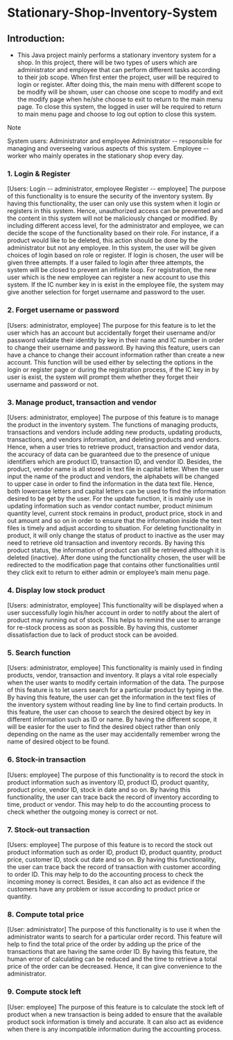 # Stationary-Shop-Inventory-System
## Introduction: 
- This Java project mainly performs a stationary inventory system for a shop. In this project, there will be two types of users which are administrator and employee that can perform different tasks according to their job scope. When first enter the project, user will be required to login or register. After doing this, the main menu with different scope to be modify will be shown, user can choose one scope to modify and exit the modify page when he/she choose to exit to return to the main menu page. To close this system, the logged in user will be required to return to main menu page and choose to log out option to close this system.

> [!NOTE]
> System users: Administrator and employee
> Administrator -- responsible for managing and overseeing various aspects of this system.
> Employee -- worker who mainly operates in the stationary shop every day.

### 1.	Login & Register
[Users: Login -- administrator, employee	Register -- employee]
The purpose of this functionality is to ensure the security of the inventory system. By having this functionality, the user can only use this system when it login or registers in this system. Hence, unauthorized access can be prevented and the content in this system will not be maliciously changed or modified. By including different access level, for the administrator and employee, we can decide the scope of the functionality based on their role. For instance, if a product would like to be deleted, this action should be done by the administrator but not any employee. In this system, the user will be given choices of login based on role or register. If login is chosen, the user will be given three attempts. If a user failed to login after three attempts, the system will be closed to prevent an infinite loop. For registration, the new user which is the new employee can register a new account to use this system. If the IC number key in is exist in the employee file, the system may give another selection for forget username and password to the user.

### 2.	Forget username or password
[Users: administrator, employee]
The purpose for this feature is to let the user which has an account but accidentally forget their username and/or password validate their identity by key in their name and IC number in order to change their username and password. By having this feature, users can have a chance to change their account information rather than create a new account. This function will be used either by selecting the options in the login or register page or during the registration process, if the IC key in by user is exist, the system will prompt them whether they forget their username and password or not. 

### 3.	Manage product, transaction and vendor
[Users: administrator, employee]
The purpose of this feature is to manage the product in the inventory system. The functions of managing products, transactions and vendors include adding new products, updating products, transactions, and vendors information, and deleting products and vendors. Hence, when a user tries to retrieve product, transaction and vendor data, the accuracy of data can be guaranteed due to the presence of unique identifiers which are product ID, transaction ID, and vendor ID. Besides, the product, vendor name is all stored in text file in capital letter. When the user input the name of the product and vendors, the alphabets will be changed to upper case in order to find the information in the data text file. Hence, both lowercase letters and capital letters can be used to find the information desired to be get by the user. For the update function, it is mainly use in updating information such as vendor contact number, product minimum quantity level, current stock remains in product, product price, stock in and out amount and so on in order to ensure that the information inside the text files is timely and adjust according to situation. For deleting functionality in product, it will only change the status of product to inactive as the user may need to retrieve old transaction and inventory records. By having this product status, the information of product can still be retrieved although it is deleted (inactive). After done using the functionality chosen, the user will be redirected to the modification page that contains other functionalities until they click exit to return to either admin or employee’s main menu page. 

### 4.	Display low stock product
[Users: administrator, employee]
This functionality will be displayed when a user successfully login his/her account in order to notify about the alert of product may running out of stock. This helps to remind the user to arrange for re-stock process as soon as possible. By having this, customer dissatisfaction due to lack of product stock can be avoided. 

### 5.	Search function
[Users: administrator, employee]
This functionality is mainly used in finding products, vendor, transaction and inventory. It plays a vital role especially when the user wants to modify certain information of the data. The purpose of this feature is to let users search for a particular product by typing in the. By having this feature, the user can get the information in the text files of the inventory system without reading line by line to find certain products. In this feature, the user can choose to search the desired object by key in different information such as ID or name. By having the different scope, it will be easier for the user to find the desired object rather than only depending on the name as the user may accidentally remember wrong the name of desired object to be found.

### 6.	Stock-in transaction
[Users: employee]
The purpose of this functionality is to record the stock in product information such as inventory ID, product ID, product quantity, product price, vendor ID, stock in date and so on. By having this functionality, the user can trace back the record of inventory according to time, product or vendor. This may help to do the accounting process to check whether the outgoing money is correct or not.

### 7.	Stock-out transaction
[Users: employee]
The purpose of this feature is to record the stock out product information such as order ID, product ID, product quantity, product price, customer ID, stock out date and so on. By having this functionality, the user can trace back the record of transaction with customer according to order ID. This may help to do the accounting process to check the incoming money is correct. Besides, it can also act as evidence if the customers have any problem or issue according to product price or quantity.

### 8.	Compute total price
[User: administrator]
The purpose of this functionality is to use it when the administrator wants to search for a particular order record. This feature will help to find the total price of the order by adding up the price of the transactions that are having the same order ID. By having this feature, the human error of calculating can be reduced and the time to retrieve a total price of the order can be decreased. Hence, it can give convenience to the administrator.

### 9.	Compute stock left
[User: employee]
The purpose of this feature is to calculate the stock left of product when a new transaction is being added to ensure that the available product sock information is timely and accurate. It can also act as evidence when there is any incompatible information during the accounting process.
